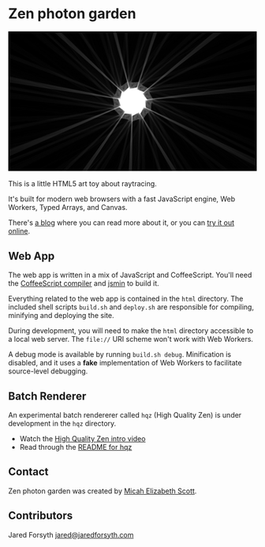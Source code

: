 Zen photon garden
=================

![screenshot](media/screenshot.png)

This is a little HTML5 art toy about raytracing.

It's built for modern web browsers with a fast JavaScript engine, Web Workers, Typed Arrays, and Canvas.

There's [a blog](http://scanlime.org/category/projects/zen-photon-garden/) where you can read more about it, or you can [try it out online](http://zenphoton.com).

Web App
-------

The web app is written in a mix of JavaScript and CoffeeScript. You'll need the [CoffeeScript compiler](http://coffeescript.org) and [jsmin](http://www.crockford.com/javascript/jsmin.html) to build it.

Everything related to the web app is contained in the `html` directory. The included shell scripts `build.sh` and `deploy.sh` are responsible for compiling, minifying and deploying the site.

During development, you will need to make the `html` directory accessible to a local web server. The `file://` URI scheme won't work with Web Workers.

A debug mode is available by running `build.sh debug`. Minification is disabled, and it uses a **fake** implementation of Web Workers to facilitate source-level debugging.

Batch Renderer
--------------

An experimental batch rendererer called `hqz` (High Quality Zen) is under development in the `hqz` directory. 

* Watch the [High Quality Zen intro video](http://www.youtube.com/watch?v=obbew_7_Xo8)
* Read through the [README for hqz](https://github.com/scanlime/zenphoton/blob/master/hqz/README.md)

Contact
-------

Zen photon garden was created by [Micah Elizabeth Scott](http://scanlime.org/contact).

Contributors
------------

Jared Forsyth <jared@jaredforsyth.com>
